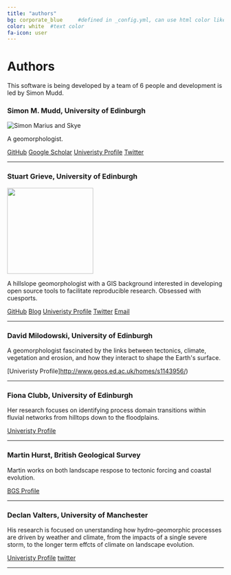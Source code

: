```yaml
---
title: "authors"
bg: corporate_blue     #defined in _config.yml, can use html color like '#010101'
color: white  #text color
fa-icon: user
---
```


# Authors

This software is being developed by a team of 6 people and development is led by Simon Mudd.



### Simon M. Mudd, University of Edinburgh

![Simon Marius and Skye](img/Simon_400by400.jpg)

A geomorphologist.  


[GitHub](http://github.com/simon-m-mudd) [Google Scholar](http://scholar.google.co.uk/citations?user=9iv6l7wAAAAJ&hl=en) [Univeristy Profile](http://www.geos.ed.ac.uk/homes/smudd) [Twitter](https://twitter.com/simonmariusmudd)

****

### Stuart Grieve, University of Edinburgh

<img src="https://avatars0.githubusercontent.com/u/10617231?v=3&s=460" width="200">

A hillslope geomorphologist with a GIS background interested in developing open source 
tools to facilitate reproducible research. Obsessed with cuesports.

[GitHub](http://github.com/sgrieve) [Blog](http://sgrieve.github.io) [Univeristy Profile](http://www.geos.ed.ac.uk/homes/s0675405/) [Twitter](https://twitter.com/GIStuart) [Email](mailto:s.grieve@ed.ac.uk) 


****

### David Milodowski, University of Edinburgh

A geomorphologist fascinated by the links between tectonics, climate, vegetation and erosion, and how they interact to shape the Earth's surface. 

[Univeristy Profile]http://www.geos.ed.ac.uk/homes/s1143956/)


****

### Fiona Clubb, University of Edinburgh

Her research focuses on identifying process domain transitions within fluvial networks from hilltops down to the floodplains. 

[Univeristy Profile](http://www.geos.ed.ac.uk/homes/s0923330/)

****

### Martin Hurst, British Geological Survey

Martin works on both landscape respose to tectonic forcing and coastal evolution.

[BGS Profile](http://www.bgs.ac.uk/staff/profiles/41289.html)

****

### Declan Valters, University of Manchester

His research is focused on unerstanding how hydro-geomorphic processes are driven by weather and climate, from the impacts of a single severe storm, to the longer term effcts of climate on landscape evolution. 

[Univeristy Profile](http://personalpages.manchester.ac.uk/staff/declan.valters/) [twitter](https://twitter.com/dvalts)

****
 